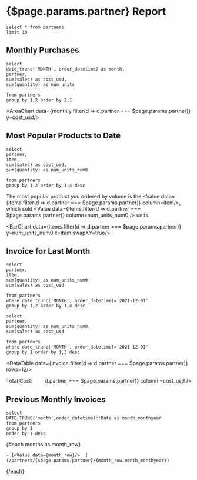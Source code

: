 # {$page.params.partner} Report

```all
select * from partners
limit 10
```

## Monthly Purchases

```monthly
select
date_trunc('MONTH', order_datetime) as month,
partner,
sum(sales) as cost_usd,
sum(quantity) as num_units

from partners
group by 1,2 order by 2,1
```


<AreaChart data={monthly.filter(d => d.partner === $page.params.partner)} y=cost_usd/>

## Most Popular Products to Date



```items
select
partner,
item,
sum(sales) as cost_usd,
sum(quantity) as num_units_num0

from partners
group by 1,2 order by 1,4 desc
```



The most popular product you ordered by volume is the <Value data={items.filter(d => d.partner === $page.params.partner)} column=item/>, which sold <Value data={items.filter(d => d.partner === $page.params.partner)} column=num_units_num0 /> units. 

<BarChart data={items.filter(d => d.partner === $page.params.partner)} y=num_units_num0 x=item swapXY=true/>




## Invoice for Last Month

```invoice
select
partner,
item,
sum(quantity) as num_units_num0,
sum(sales) as cost_usd

from partners
where date_trunc('MONTH', order_datetime)='2021-12-01'
group by 1,2 order by 1,4 desc
```

```invoice_total
select
partner,
sum(quantity) as num_units_num0,
sum(sales) as cost_usd

from partners
where date_trunc('MONTH', order_datetime)='2021-12-01'
group by 1 order by 1,3 desc
```




<DataTable data={invoice.filter(d => d.partner === $page.params.partner)} rows=12/>
<div class='invoice-total'>
<div>
    Total Cost: 
</div>
<div>
    <Value data={invoice_total.filter(d => d.partner === $page.params.partner)} column =cost_usd />
</div>
</div>




## Previous Monthly Invoices

```months
select 
DATE_TRUNC('month',order_datetime)::Date as month_monthyear
from partners
group by 1
order by 1 desc
```

{#each months as month_row}

    - [<Value data={month_row}/>  ](/partners/{$page.params.partner}/{month_row.month_monthyear})

{/each}






<style>
    .invoice-total {
        display: flex;
        justify-content: space-between;
    }
</style>